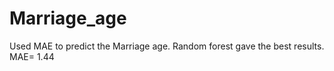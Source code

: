 # Marriage_age
Used MAE to predict the Marriage age. 
Random forest gave the best results.
MAE= 1.44
